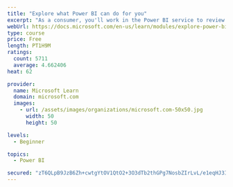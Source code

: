 ```yaml
---
title: "Explore what Power BI can do for you"
excerpt: "As a consumer, you'll work in the Power BI service to review and interact with content that has been shared with you. This module provides the foundational information that you need to work effectively in the Power BI service."
webUrl: https://docs.microsoft.com/en-us/learn/modules/explore-power-bi-service/
type: course
price: Free
length: PT1H9M
ratings:
  count: 5711
  average: 4.662406
heat: 62

provider:
  name: Microsoft Learn
  domain: microsoft.com
  images:
    - url: /assets/images/organizations/microsoft.com-50x50.jpg
      width: 50
      height: 50

levels:
  - Beginner

topics:
  - Power BI

secured: "zT6QLpB9JzB6Zh+cwtgYtOV1QtO2+3O3dTb2thGPg7NosbZIrLvL/e1eqHJ3IoyEDV809zWwyF9LP8bo0vNJKzw41Z6ZDwchYJ/Qsv2O1k6fYSg303B5WlKNrn3C8O99ox7jrHxf/X5Z1PNwPqyaJBpYxDCI2Pyajx53H8gVoC9AnKSr5EETkwZV+9++Ds8OtAXEsr+3C4+wKEP3OFY4whTAJFuPK2VjzmyH0rP3ssg930cTpNyp9avbEfLeHvH/xR6huu69Eo7EucOAyKPWni5uB5Fjsjlp2B0lUaWXeNvnLBwqL+tTkrNQCPJpAif728/2JXc3/O36w+M19EpxwOa+PTIQvstm8dJzBEdoSLOAsIWsMkg1dagHzUk+NQFca50XO4V+DRItRvdsGpPQSQ==;5y5376UxNMxYJEl20sTGrA=="
---
```


